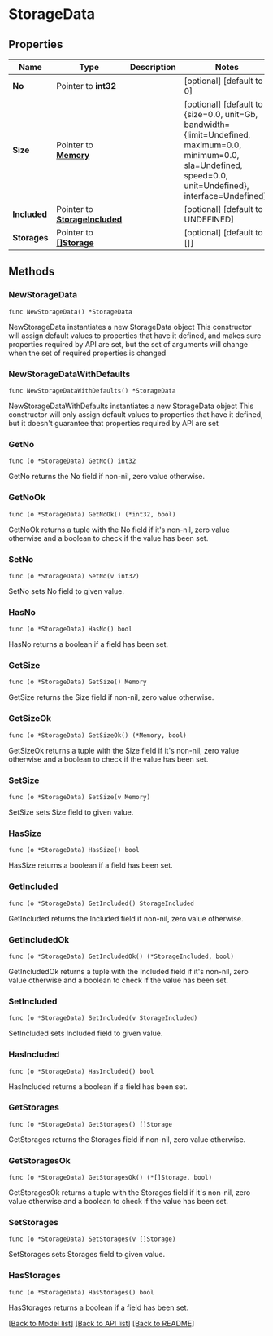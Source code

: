 # StorageData

## Properties

Name | Type | Description | Notes
------------ | ------------- | ------------- | -------------
**No** | Pointer to **int32** |  | [optional] [default to 0]
**Size** | Pointer to [**Memory**](Memory.md) |  | [optional] [default to {size=0.0, unit=Gb, bandwidth={limit=Undefined, maximum=0.0, minimum=0.0, sla=Undefined, speed=0.0, unit=Undefined}, interface=Undefined}]
**Included** | Pointer to [**StorageIncluded**](StorageIncluded.md) |  | [optional] [default to UNDEFINED]
**Storages** | Pointer to [**[]Storage**](Storage.md) |  | [optional] [default to []]

## Methods

### NewStorageData

`func NewStorageData() *StorageData`

NewStorageData instantiates a new StorageData object
This constructor will assign default values to properties that have it defined,
and makes sure properties required by API are set, but the set of arguments
will change when the set of required properties is changed

### NewStorageDataWithDefaults

`func NewStorageDataWithDefaults() *StorageData`

NewStorageDataWithDefaults instantiates a new StorageData object
This constructor will only assign default values to properties that have it defined,
but it doesn't guarantee that properties required by API are set

### GetNo

`func (o *StorageData) GetNo() int32`

GetNo returns the No field if non-nil, zero value otherwise.

### GetNoOk

`func (o *StorageData) GetNoOk() (*int32, bool)`

GetNoOk returns a tuple with the No field if it's non-nil, zero value otherwise
and a boolean to check if the value has been set.

### SetNo

`func (o *StorageData) SetNo(v int32)`

SetNo sets No field to given value.

### HasNo

`func (o *StorageData) HasNo() bool`

HasNo returns a boolean if a field has been set.

### GetSize

`func (o *StorageData) GetSize() Memory`

GetSize returns the Size field if non-nil, zero value otherwise.

### GetSizeOk

`func (o *StorageData) GetSizeOk() (*Memory, bool)`

GetSizeOk returns a tuple with the Size field if it's non-nil, zero value otherwise
and a boolean to check if the value has been set.

### SetSize

`func (o *StorageData) SetSize(v Memory)`

SetSize sets Size field to given value.

### HasSize

`func (o *StorageData) HasSize() bool`

HasSize returns a boolean if a field has been set.

### GetIncluded

`func (o *StorageData) GetIncluded() StorageIncluded`

GetIncluded returns the Included field if non-nil, zero value otherwise.

### GetIncludedOk

`func (o *StorageData) GetIncludedOk() (*StorageIncluded, bool)`

GetIncludedOk returns a tuple with the Included field if it's non-nil, zero value otherwise
and a boolean to check if the value has been set.

### SetIncluded

`func (o *StorageData) SetIncluded(v StorageIncluded)`

SetIncluded sets Included field to given value.

### HasIncluded

`func (o *StorageData) HasIncluded() bool`

HasIncluded returns a boolean if a field has been set.

### GetStorages

`func (o *StorageData) GetStorages() []Storage`

GetStorages returns the Storages field if non-nil, zero value otherwise.

### GetStoragesOk

`func (o *StorageData) GetStoragesOk() (*[]Storage, bool)`

GetStoragesOk returns a tuple with the Storages field if it's non-nil, zero value otherwise
and a boolean to check if the value has been set.

### SetStorages

`func (o *StorageData) SetStorages(v []Storage)`

SetStorages sets Storages field to given value.

### HasStorages

`func (o *StorageData) HasStorages() bool`

HasStorages returns a boolean if a field has been set.


[[Back to Model list]](../README.md#documentation-for-models) [[Back to API list]](../README.md#documentation-for-api-endpoints) [[Back to README]](../README.md)


